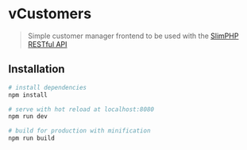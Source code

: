 # vCustomers

> Simple customer manager frontend to be used with the [SlimPHP RESTful API](https://github.com/bradtraversy/slimapp)

## Installation

``` bash
# install dependencies
npm install

# serve with hot reload at localhost:8080
npm run dev

# build for production with minification
npm run build
```


